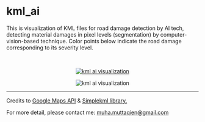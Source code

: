 # kml_ai
<p>This is visualization of KML files for road damage detection by AI tech, detecting material damages in pixel levels (segmentation) by computer-vision-based technique. Color points below indicate the road damage corresponding to its severity level.</p>

<br>

<p align="center">
  <a href="https://muhamuttaqien.github.io/kml_ai/display_kml.html" target="_blank">
    <img src="https://muhamuttaqien.github.io/kml_ai/satelite.png" alt="kml ai visualization">
  </a>
</p>

<p align="center">
  <img src="https://muhamuttaqien.github.io/kml_ai/road.png" alt="kml ai visualization">
</p>

<hr>

<p>Credits to <a href="https://developers.google.com/maps/documentation/javascript/tutorial" target="_blank">Google Maps API</a> & <a href="https://simplekml.readthedocs.io/en/latest/" target="_blank">Simplekml library.</a></p>
<p>For more detail, please contact me: <a href="mailto:muha.muttaqien@gmail.com">muha.muttaqien@gmail.com</a></p>
